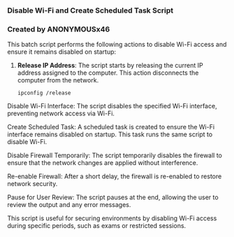 ### Disable Wi-Fi and Create Scheduled Task Script
### Created by ANONYMOUSx46

This batch script performs the following actions to disable Wi-Fi access and ensure it remains disabled on startup:

1. **Release IP Address**: The script starts by releasing the current IP address assigned to the computer. This action disconnects the computer from the network.
   ```batch
   ipconfig /release

Disable Wi-Fi Interface: The script disables the specified Wi-Fi interface, preventing network access via Wi-Fi.

Create Scheduled Task: A scheduled task is created to ensure the Wi-Fi interface remains disabled on startup. This task runs the same script to disable Wi-Fi.

Disable Firewall Temporarily: The script temporarily disables the firewall to ensure that the network changes are applied without interference.

Re-enable Firewall: After a short delay, the firewall is re-enabled to restore network security.

Pause for User Review: The script pauses at the end, allowing the user to review the output and any error messages.

This script is useful for securing environments by disabling Wi-Fi access during specific periods, such as exams or restricted sessions.


